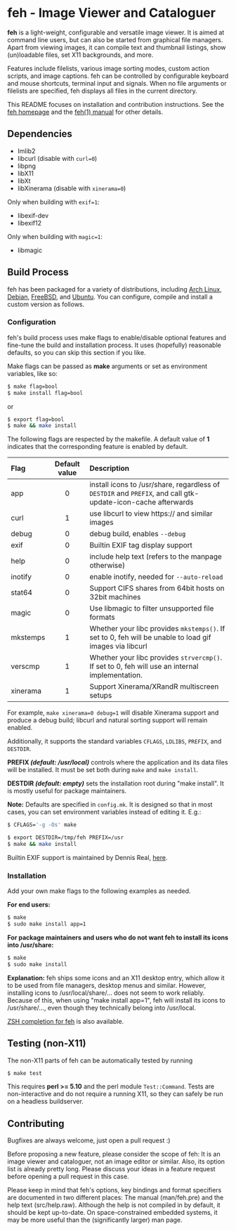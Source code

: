 # feh - Image Viewer and Cataloguer

**feh** is a light-weight, configurable and versatile image viewer.
It is aimed at command line users, but can also be started from graphical file
managers. Apart from viewing images, it can compile text and thumbnail
listings, show (un)loadable files, set X11 backgrounds, and more.

Features include filelists, various image sorting modes, custom action scripts,
and image captions. feh can be controlled by configurable keyboard and mouse
shortcuts, terminal input and signals.  When no file arguments or filelists are
specified, feh displays all files in the current directory.

This README focuses on installation and contribution instructions.  See the
[feh homepage](https://feh.finalrewind.org/) and the
[feh(1) manual](https://man.finalrewind.org/1/feh/) for other details.

## Dependencies

 * Imlib2
 * libcurl (disable with `curl=0`)
 * libpng
 * libX11
 * libXt
 * libXinerama (disable with `xinerama=0`)

Only when building with `exif=1`:

 * libexif-dev
 * libexif12

Only when building with `magic=1`:

 * libmagic

## Build Process

feh has been packaged for a variety of distributions, including
[Arch Linux](https://archlinux.org/packages/extra/x86_64/feh/),
[Debian](https://packages.debian.org/search?keywords=feh&exact=1),
[FreeBSD](https://www.freshports.org/graphics/feh), and
[Ubuntu](https://packages.ubuntu.com/search?keywords=feh&exact=1).
You can configure, compile and install a custom version as follows.

### Configuration

feh's build process uses make flags to enable/disable optional features and
fine-tune the build and installation process. It uses (hopefully) reasonable
defaults, so you can skip this section if you like.

Make flags can be passed as **make** arguments or set as environment variables,
like so:

```bash
$ make flag=bool
$ make install flag=bool
```
or
```bash
$ export flag=bool
$ make && make install
```

The following flags are respected by the makefile. A default value of **1**
indicates that the corresponding feature is enabled by default.

| Flag | Default value | Description |
| :--- | :---: | :--- |
| app  | 0 | install icons to /usr/share, regardless of `DESTDIR` and `PREFIX`, and call gtk-update-icon-cache afterwards |
| curl | 1 | use libcurl to view https:// and similar images |
| debug | 0 | debug build, enables `--debug` |
| exif | 0 | Builtin EXIF tag display support |
| help | 0 | include help text (refers to the manpage otherwise) |
| inotify | 0 | enable inotify, needed for `--auto-reload` |
| stat64 | 0 | Support CIFS shares from 64bit hosts on 32bit machines |
| magic | 0 | Use libmagic to filter unsupported file formats |
| mkstemps | 1 | Whether your libc provides `mkstemps()`. If set to 0, feh will be unable to load gif images via libcurl |
| verscmp | 1 | Whether your libc provides `strvercmp()`. If set to 0, feh will use an internal implementation. |
| xinerama | 1 | Support Xinerama/XRandR multiscreen setups |

For example, `make xinerama=0 debug=1` will disable Xinerama support and
produce a debug build; libcurl and natural sorting support will remain enabled.

Additionally, it supports the standard variables `CFLAGS`, `LDLIBS`, `PREFIX`,
and `DESTDIR`.

**PREFIX _(default: /usr/local)_** controls where the application and its data files
will be installed. It must be set both during `make` and `make install`.

**DESTDIR _(default: empty)_** sets the installation root during "make install". It
is mostly useful for package maintainers.

**Note:** Defaults are specified in `config.mk`. It is designed so that in most
cases, you can set environment variables instead of editing it. E.g.:

```bash
$ CFLAGS='-g -Os' make
```
```bash
$ export DESTDIR=/tmp/feh PREFIX=/usr
$ make && make install
```

Builtin EXIF support is maintained by Dennis Real, [here](https://github.com/reald/feh).

### Installation

Add your own make flags to the following examples as needed.

**For end users:**
```bash
$ make
$ sudo make install app=1
```

**For package maintainers and users who do not want feh to install its
icons into /usr/share:**
```bash
$ make
$ sudo make install
```

**Explanation:** feh ships some icons and an X11 desktop entry, which allow it to
be used from file managers, desktop menus and similar. However, installing
icons to /usr/local/share/... does not seem to work reliably.
Because of this, when using "make install app=1", feh will install its icons
to /usr/share/..., even though they technically belong into /usr/local.

[ZSH completion for
feh](https://git.finalrewind.org/zsh/plain/etc/completions/_feh) is also
available.

## Testing (non-X11)

The non-X11 parts of feh can be automatically tested by running

```bash
$ make test
```
This requires **perl >= 5.10** and the perl module `Test::Command`. Tests are
non-interactive and do not require a running X11, so they can safely be run on
a headless buildserver.

## Contributing

Bugfixes are always welcome, just open a pull request :)

Before proposing a new feature, please consider the scope of feh: It is an
image viewer and cataloguer, not an image editor or similar. Also, its option
list is already pretty long. Please discuss your ideas in a feature request
before opening a pull request in this case.

Please keep in mind that feh's options, key bindings and format specifiers are
documented in two different places: The manual (man/feh.pre) and the help text
(src/help.raw). Although the help is not compiled in by default, it should be
kept up-to-date. On space-constrained embedded systems, it may be more useful
than the (significantly larger) man page.
